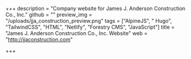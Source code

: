 +++
description = "Company website for James J. Anderson Construction Co., Inc."
github = ""
preview_img = "/uploads/jja_construction_preview.png"
tags = ["AlpineJS", " Hugo", "TailwindCSS", "HTML", "Netlify", "Forestry CMS", "JavaScript"]
title = "James J. Anderson Construction Co., Inc. Website"
web = "http://jjaconstruction.com"

+++
